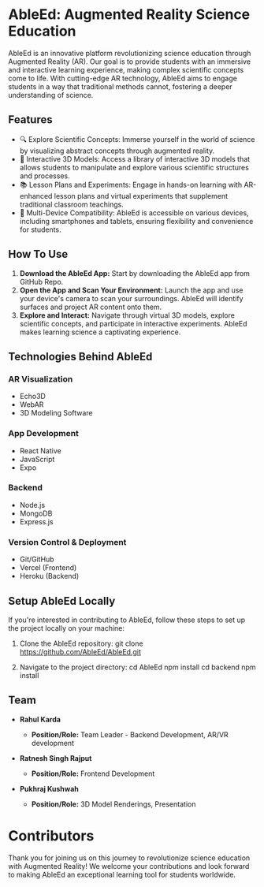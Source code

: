 # AbleEd: Augmented Reality Science Education

AbleEd is an innovative platform revolutionizing science education through Augmented Reality (AR). Our goal is to provide students with an immersive and interactive learning experience, making complex scientific concepts come to life. With cutting-edge AR technology, AbleEd aims to engage students in a way that traditional methods cannot, fostering a deeper understanding of science.

## Features

- 🔍 Explore Scientific Concepts: Immerse yourself in the world of science by visualizing abstract concepts through augmented reality.
- 🌌 Interactive 3D Models: Access a library of interactive 3D models that allows students to manipulate and explore various scientific structures and processes.
- 📚 Lesson Plans and Experiments: Engage in hands-on learning with AR-enhanced lesson plans and virtual experiments that supplement traditional classroom teachings.
- 📱 Multi-Device Compatibility: AbleEd is accessible on various devices, including smartphones and tablets, ensuring flexibility and convenience for students.

## How To Use

1. **Download the AbleEd App:** Start by downloading the AbleEd app from GitHub Repo.
2. **Open the App and Scan Your Environment:** Launch the app and use your device's camera to scan your surroundings. AbleEd will identify surfaces and project AR content onto them.
3. **Explore and Interact:** Navigate through virtual 3D models, explore scientific concepts, and participate in interactive experiments. AbleEd makes learning science a captivating experience.

## Technologies Behind AbleEd

### AR Visualization
- Echo3D
- WebAR
- 3D Modeling Software

### App Development
- React Native
- JavaScript
- Expo

### Backend
- Node.js
- MongoDB
- Express.js

### Version Control & Deployment
- Git/GitHub
- Vercel (Frontend)
- Heroku (Backend)

## Setup AbleEd Locally

If you're interested in contributing to AbleEd, follow these steps to set up the project locally on your machine:

1. Clone the AbleEd repository:
   git clone https://github.com/AbleEd/AbleEd.git

2. Navigate to the project directory:
	cd AbleEd
	npm install
	cd backend
	npm install

## Team

- **Rahul Karda** 
  - **Position/Role:** Team Leader - Backend Development, AR/VR development

- **Ratnesh Singh Rajput**
  - **Position/Role:** Frontend Development

- **Pukhraj Kushwah**
  - **Position/Role:** 3D Model Renderings, Presentation

# Contributors
Thank you for joining us on this journey to revolutionize science education with Augmented Reality! We welcome your contributions and look forward to making AbleEd an exceptional learning tool for students worldwide.
